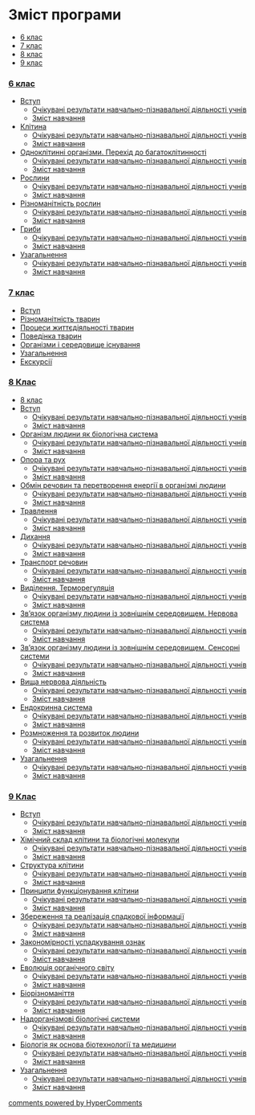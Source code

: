 <div id="hypercomments_widget" class="js-hypercomments-widget invisible"></div>

<h1>Зміст програми</h1>
<div>
  <!-- Nav tabs -->
  <ul class="nav nav-tabs" role="tablist">
    <li role="presentation" class="active"><a href="#home" aria-controls="home" role="tab" data-toggle="tab">6 клас</a></li>
    <li role="presentation"><a href="#menu2" aria-controls="menu2" role="tab" data-toggle="tab">7 клас</a></li>
    <li role="presentation"><a href="#menu3" aria-controls="menu3" role="tab" data-toggle="tab">8 клас</a></li>
    <li role="presentation"><a href="#menu4" aria-controls="menu3" role="tab" data-toggle="tab">9 клас</a></li>
  </ul>
   <!--Tab panes -->
	<div class="tab-content">
	    <div role="tabpanel" class="tab-pane active" id="home">
	    	<h3><a href="./1/5_klas.html">6 клас</a></h3>
            <ul class="articles" type="disc">
		            <li><a href="1/vstup.md">Вступ</a>
			        <ul>
			            <li><a href="1/ochikuvannya.md">Очікувані результати навчально-пізнавальної діяльності учнів</a></li>
			            <li><a href="1/zmist.md">Зміст навчання</a></li>
			        </ul>
			    </li>
			    <li><a href="1/klytyna.md">Клітина</a>
			        <ul>
			            <li><a href="1/ochikuvannya2.md">Очікувані результати навчально-пізнавальної діяльності учнів</a></li>
			            <li><a href="1/zmist2.md">Зміст навчання</a></li>
			        </ul>
			    </li>
			    <li><a href="1/odnoklutynny.md">Одноклітинні організми. Перехід до багатоклітинності</a>
			        <ul>
			            <li><a href="1/ochikuvannya3.md">Очікувані результати навчально-пізнавальної діяльності учнів</a></li>
			            <li><a href="1/zmist3.md">Зміст навчання</a></li>
			        </ul>
			    </li>
			    <li><a href="1/roslyny.md">Рослини</a>
			        <ul>
			            <li><a href="1/ochikuvannya4.md">Очікувані результати навчально-пізнавальної діяльності учнів</a></li>
			            <li><a href="1/zmist4.md">Зміст навчання</a></li>
			        </ul>
			    </li>
			    <li><a href="1/ryznomanytnyst_roslyn.md">Різноманітність рослин</a>
			        <ul>
			            <li><a href="1/ochikuvannya5.md">Очікувані результати навчально-пізнавальної діяльності учнів</a></li>
			            <li><a href="1/zmist5.md">Зміст навчання</a></li>
			        </ul>
			    </li>
			    <li><a href="1/gryby.md">Гриби</a>
			        <ul>
			            <li><a href="1/ochikuvannya6.md">Очікувані результати навчально-пізнавальної діяльності учнів</a></li>
			            <li><a href="1/zmist6.md">Зміст навчання</a></li>
			        </ul>
			    </li>
			    <li><a href="1/uzagalnennya.md">Узагальнення</a>
			        <ul>
			            <li><a href="1/ochikuvannya7.md">Очікувані результати навчально-пізнавальної діяльності учнів</a></li>
			            <li><a href="1/zmist7.md">Зміст навчання</a></li>
			        </ul>
			    </li>
		    </ul>
		</div>
		<div role="tabpanel" class="tab-pane" id="menu2">
	    	<h3><a href="./2/7_klas.html">7 клас</a></h3>
            <ul class="articles" type="disc">
		        <li class="chapter " data-level="1" data-path="2/vstup.html">
		                <a href="2/vstup.html">
		                        <b></b>
		                    Вступ
		                </a>
		        </li>
		        <li class="chapter " data-level="2" data-path="2/tvaryny.html">
		                <a href="2/tvaryny.html">
		                        <b></b>
		                    Різноманітність тварин
		                </a>
		        </li>
		        <li class="chapter " data-level="3" data-path="2/procesy_zhyttediyalnosty_tvaryny.html">
		                <a href="2/procesy_zhyttediyalnosty_tvaryny.html">
		                        <b></b>
		                    Процеси життєдіяльності тварин
		                </a>
		        </li>
		        <li class="chapter " data-level="4" data-path="2/povedynka_tvaryn.html">
		                <a href="2/povedynka_tvaryn.html">
		                        <b></b>
		                    Поведінка тварин
		                </a>
		        </li>
		        <li class="chapter " data-level="5" data-path="2/organyzmy.html">
		                <a href="2/organyzmy.html">
		                        <b></b>
		                    Організми і середовище існування
		                </a>
		        </li>
		        <li class="chapter " data-level="6" data-path="2/uzagalnennya.html">
		                <a href="2/uzagalnennya.html">
		                        <b></b>
		                    Узагальнення
		                </a>
		        </li>
		        <li class="chapter " data-level="7" data-path="2/ekskursii.html">
		                <a href="2/ekskursii.html">
		                        <b></b>
		                    Екскурсії
		                </a>
		        </li>
		    </ul>
		</div>
		<div role="tabpanel" class="tab-pane" id="menu3">
	    	<h3><a href="./3/8_klas.html">8 Клас</a></h3>
            <ul class="articles" type="disc">
		        <li><a href="3/8_klas.md">8 клас</a></li>
			    <li><a href="3/vstup.md">Вступ</a>
			        <ul>
			            <li><a href="3/ochikuvannya1b.md">Очікувані результати навчально-пізнавальної діяльності учнів</a></li>
			            <li><a href="3/zmist1b.md">Зміст навчання</a></li>
			        </ul>
			    </li>
			    <li><a href="3/obmyn_rechovyn.md">Організм людини як біологічна система</a>
			        <ul>
			            <li><a href="3/ochikuvannya2b.md">Очікувані результати навчально-пізнавальної діяльності учнів</a></li>
			            <li><a href="3/zmist2b.md">Зміст навчання</a></li>
			        </ul>
			    </li>
			    <li><a href="3/travlennya.md">Опора та рух</a>
			        <ul>
			            <li><a href="3/ochikuvannya3b.md">Очікувані результати навчально-пізнавальної діяльності учнів</a></li>
			            <li><a href="3/zmist3b.md">Зміст навчання</a></li>
			        </ul>
			    </li>
			    <li><a href="3/dykhannya.md">Обмін речовин та перетворення енергії в організмі людини</a>
			        <ul>
			            <li><a href="3/ochikuvannya4b.md">Очікувані результати навчально-пізнавальної діяльності учнів</a></li>
			            <li><a href="3/zmist4b.md">Зміст навчання</a></li>
			        </ul>
			    </li>
			    <li><a href="3/transport_rechovyn.md">Травлення</a>
			        <ul>
			            <li><a href="3/ochikuvannya5b.md">Очікувані результати навчально-пізнавальної діяльності учнів</a></li>
			            <li><a href="3/zmist5b.md">Зміст навчання</a></li>
			        </ul>
			    </li>
			    <li><a href="3/vydylennya_termoregulaciya.md">Дихання</a>
			        <ul>
			            <li><a href="3/ochikuvannya6b.md">Очікувані результати навчально-пізнавальної діяльності учнів</a></li>
			            <li><a href="3/zmist6b.md">Зміст навчання</a></li>
			        </ul>
			    </li>
			    <li><a href="3/opora_ta_rukh.md">Транспорт речовин</a>
			        <ul>
			            <li><a href="3/ochikuvannya7b.md">Очікувані результати навчально-пізнавальної діяльності учнів</a></li>
			            <li><a href="3/zmist7b.md">Зміст навчання</a></li>
			        </ul>
			    </li>
			    <li><a href="3/nervova_systema.md">Виділення. Терморегуляція</a>
			        <ul>
			            <li><a href="3/ochikuvannya8b.md">Очікувані результати навчально-пізнавальної діяльності учнів</a></li>
			            <li><a href="3/zmist8b.md">Зміст навчання</a></li>
			        </ul>
			    </li>
			    <li><a href="3/sensorny_systemy.md">Зв’язок організму людини із зовнішнім середовищем. Нервова система</a>
			        <ul>
			            <li><a href="3/ochikuvannya9b.md">Очікувані результати навчально-пізнавальної діяльності учнів</a></li>
			            <li><a href="3/zmist9b.md">Зміст навчання</a></li>
			        </ul>
			    </li>
			    <li><a href="3/vyscha_nervova_diyalnist.md">Зв’язок організму людини із зовнішнім середовищем. Сенсорні системи</a>
			        <ul>
			            <li><a href="3/ochikuvannya10b.md">Очікувані результати навчально-пізнавальної діяльності учнів</a></li>
			            <li><a href="3/zmist10b.md">Зміст навчання</a></li>
			        </ul>
			    </li>
			    <li><a href="3/regulaciya_funkciy_organyzmy.md">Вища нервова діяльність</a>
			        <ul>
			            <li><a href="3/ochikuvannya11b.md">Очікувані результати навчально-пізнавальної діяльності учнів</a></li>
			            <li><a href="3/zmist11b.md">Зміст навчання</a></li>
			        </ul>
			    </li>
			    <li><a href="3/endokrynna.md">Ендокринна система</a>
			        <ul>
			            <li><a href="3/ochikuvannya12b.md">Очікувані результати навчально-пізнавальної діяльності учнів</a></li>
			            <li><a href="3/zmist12b.md">Зміст навчання</a></li>
			        </ul>
			    </li>
			    <li><a href="3/rozmnozhennya.md">Розмноження та розвиток людини</a>
			        <ul>
			            <li><a href="3/ochikuvannya13b.md">Очікувані результати навчально-пізнавальної діяльності учнів</a></li>
			            <li><a href="3/zmist13b.md">Зміст навчання</a></li>
			        </ul>
			    </li>
			    <li><a href="3/uzagalnennya.md">Узагальнення</a>
			        <ul>
			            <li><a href="3/ochikuvannya14b.md">Очікувані результати навчально-пізнавальної діяльності учнів</a></li>
			            <li><a href="3/zmist14b.md">Зміст навчання</a></li>
			        </ul>
			    </li>
		    </ul>
		</div>
		<div role="tabpanel" class="tab-pane" id="menu4">
	    	<h3><a href="./4/9_klas.html">9 Клас</a></h3>
            <ul class="articles">
		        <li><a href="4/vstup.md">Вступ</a>
			        <ul>
			            <li><a href="4/ochikuvannya1c.md">Очікувані результати навчально-пізнавальної діяльності учнів</a></li>
			            <li><a href="4/zmist1c.md">Зміст навчання</a></li>
			        </ul>
			    </li>
			    <li><a href="4/khim_sklad_bio_molekuly.md">Хімічний склад клітини та біологічні молекули</a>
			        <ul>
			            <li><a href="4/ochikuvannya2c.md">Очікувані результати навчально-пізнавальної діяльності учнів</a></li>
			            <li><a href="4/zmist2c.md">Зміст навчання</a></li>
			        </ul>
			    </li>
			    <li><a href="4/klityna.md">Структура клітини</a>
			        <ul>
			            <li><a href="4/ochikuvannya3c.md">Очікувані результати навчально-пізнавальної діяльності учнів</a></li>
			            <li><a href="4/zmist3c.md">Зміст навчання</a></li>
			        </ul>
			    </li>
			    <li><a href="4/pryncypy_funkcionuvannya_klitiny.md">Принципи функціонування клітини</a>
			        <ul>
			            <li><a href="4/ochikuvannya4c.md">Очікувані результати навчально-пізнавальної діяльності учнів</a></li>
			            <li><a href="4/zmist4c.md">Зміст навчання</a></li>
			        </ul>
			    </li>
			    <li><a href="4/spadkova_informaciya.md">Збереження та реалізація спадкової інформації</a>
			        <ul>
			            <li><a href="4/ochikuvannya5c.md">Очікувані результати навчально-пізнавальної діяльності учнів</a></li>
			            <li><a href="4/zmist5c.md">Зміст навчання</a></li>
			        </ul>
			    </li>
			    <li><a href="4/uspadkuvannya_oznak.md">Закономірності успадкування ознак</a>
			        <ul>
			            <li><a href="4/ochikuvannya6c.md">Очікувані результати навчально-пізнавальної діяльності учнів</a></li>
			            <li><a href="4/zmist6c.md">Зміст навчання</a></li>
			        </ul>
			    </li>
			    <li><a href="4/evoluciya_organychnogo_svytu.md">Еволюція органічного світу</a>
			        <ul>
			            <li><a href="4/ochikuvannya7c.md">Очікувані результати навчально-пізнавальної діяльності учнів</a></li>
			            <li><a href="4/zmist7c.md">Зміст навчання</a></li>
			        </ul>
			    </li>
			    <li><a href="4/bioriznomanyttya.md">Біорізноманіття</a>
			        <ul>
			            <li><a href="4/ochikuvannya8c.md">Очікувані результати навчально-пізнавальної діяльності учнів</a></li>
			            <li><a href="4/zmist8c.md">Зміст навчання</a></li>
			        </ul>
			    </li>
			    <li><a href="4/nadorganyzmovy_bio_systemy.md">Надорганізмові біологічні системи</a>
			        <ul>
			            <li><a href="4/ochikuvannya9c.md">Очікувані результати навчально-пізнавальної діяльності учнів</a></li>
			            <li><a href="4/zmist9c.md">Зміст навчання</a></li>
			        </ul>
			    </li>
			    <li><a href="4/biologiya.md">Біологія як основа біотехнології та медицини</a>
			        <ul>
			            <li><a href="4/ochikuvannya10c.md">Очікувані результати навчально-пізнавальної діяльності учнів</a></li>
			            <li><a href="4/zmist10c.md">Зміст навчання</a></li>
			        </ul>
			    </li>
			    <li><a href="4/uzagalnennya.md">Узагальнення</a>
			        <ul>
			            <li><a href="4/ochikuvannya11c.md">Очікувані результати навчально-пізнавальної діяльності учнів</a></li>
			            <li><a href="4/zmist11c.md">Зміст навчання</a></li>
			        </ul>
			    </li>
		    </ul>
        </div>
    </div>
</div>

<div class="js-hypercomments-container">
<a href="http://hypercomments.com" class="hc-link" title="comments widget">comments powered by HyperComments</a>
</div>